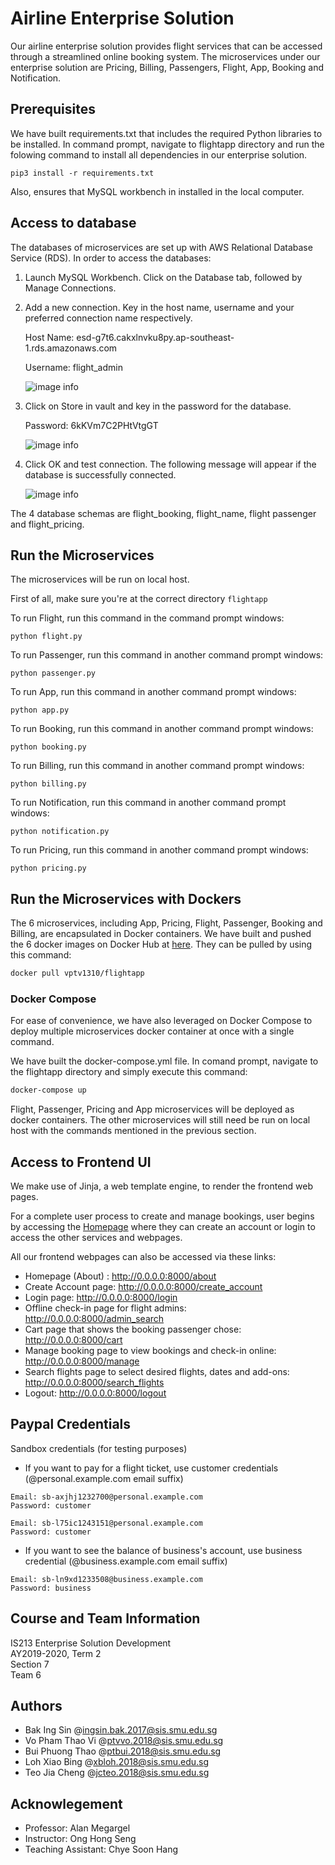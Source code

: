 # Airline Enterprise Solution

Our airline enterprise solution provides flight services that can be accessed through a streamlined online booking system. The microservices under our enterprise solution are Pricing, Billing, Passengers, Flight, App, Booking and Notification.

## Prerequisites
We have built requirements.txt that includes the required Python libraries to be installed. In command prompt, navigate to flightapp directory and run the folowing command to install all dependencies in our enterprise solution.

```
pip3 install -r requirements.txt
```

Also, ensures that MySQL workbench in installed in the local computer.

## Access to database
The databases of microservices are set up with AWS Relational Database Service (RDS). In order to access the databases: 
1. Launch MySQL Workbench. Click on the Database tab, followed by Manage Connections.
2. Add a new connection. Key in the host name, username and your preferred connection name respectively.

    Host Name: esd-g7t6.cakxlnvku8py.ap-southeast-1.rds.amazonaws.com

	Username: flight_admin

	![image info](./pictures/MySQLWorkbench1.png)

3. Click on Store in vault and key in the password for the database. 

   Password: 6kKVm7C2PHtVtgGT

	![image info](./pictures/MySQLWorkbench2.png)

4. Click OK and test connection. The following message will appear if the database is successfully connected. 


	![image info](./pictures/MySQLWorkbench3.png)

The 4 database schemas are flight_booking, flight_name, flight passenger and flight_pricing. 

## Run the Microservices

The microservices will be run on local host. 

First of all, make sure you're at the correct directory 
```flightapp```


To run Flight, run this command in the command prompt windows:
```
python flight.py
```

To run Passenger, run this command in another command prompt windows:
```
python passenger.py
```

To run App, run this command in another command prompt windows:
```
python app.py
```

To run Booking, run this command in another command prompt windows:
```
python booking.py
```

To run Billing, run this command in another command prompt windows:
```
python billing.py
```

To run Notification, run this command in another command prompt windows:
```
python notification.py
```

To run Pricing, run this command in another command prompt windows:
```
python pricing.py
```
## Run the Microservices with Dockers
The 6 microservices, including App, Pricing, Flight, Passenger, Booking and Billing, are encapsulated in Docker containers. We have built and pushed the 6 docker images on Docker Hub at [here](https://hub.docker.com/r/vptv1310/flightapp). They can be pulled by using this command: 
```bash
docker pull vptv1310/flightapp
```

### Docker Compose
For ease of convenience, we have also leveraged on Docker Compose to deploy multiple microservices docker container at once with a single command.

We have built the docker-compose.yml file. In comand prompt, navigate to the flightapp directory and simply execute this command:

```bash
docker-compose up
```
Flight, Passenger, Pricing and App microservices will be deployed as docker containers.
The other microservices will still need be run on local host with the commands mentioned in the previous section.

## Access to Frontend UI
We make use of Jinja, a web template engine, to render the frontend web pages. 

For a complete user process to create and manage bookings, user begins by accessing the [Homepage](http://0.0.0.0:8000/about) where they can create an account or login to access the other services and webpages.

All our frontend webpages can also be accessed via these links:
* Homepage (About) : http://0.0.0.0:8000/about
* Create Account page: http://0.0.0.0:8000/create_account
* Login page: http://0.0.0.0:8000/login
* Offline check-in page for flight admins: http://0.0.0.0:8000/admin_search
* Cart page that shows the booking passenger chose: http://0.0.0.0:8000/cart
* Manage booking page to view bookings and check-in online: http://0.0.0.0:8000/manage
* Search flights page to select desired flights, dates and add-ons: http://0.0.0.0:8000/search_flights
* Logout: http://0.0.0.0:8000/logout

## Paypal Credentials

Sandbox credentials (for testing purposes)


* If you want to pay for a flight ticket, use customer credentials (@personal.example.com email suffix)
```
Email: sb-axjhj1232700@personal.example.com
Password: customer
```
```
Email: sb-l75ic1243151@personal.example.com
Password: customer
```

* If you want to see the balance of business's account, use business credential (@business.example.com email suffix)
```	
Email: sb-ln9xd1233508@business.example.com
Password: business
```

## Course and Team Information
IS213 Enterprise Solution Development <br/>
AY2019-2020, Term 2 <br/>
Section 7<br/>
Team 6


## Authors
* Bak Ing Sin @ingsin.bak.2017@sis.smu.edu.sg
* Vo Pham Thao Vi @ptvvo.2018@sis.smu.edu.sg
* Bui Phuong Thao @ptbui.2018@sis.smu.edu.sg  
* Loh Xiao Bing @xbloh.2018@sis.smu.edu.sg  
* Teo Jia Cheng @jcteo.2018@sis.smu.edu.sg

## Acknowlegement
* Professor: Alan Megargel
* Instructor: Ong Hong Seng
* Teaching Assistant: Chye Soon Hang 